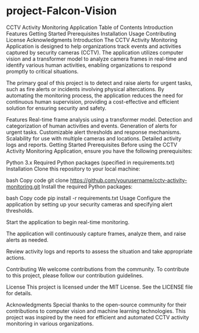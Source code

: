 # project-Falcon-Vision


CCTV Activity Monitoring Application
Table of Contents
Introduction
Features
Getting Started
Prerequisites
Installation
Usage
Contributing
License
Acknowledgments
Introduction
The CCTV Activity Monitoring Application is designed to help organizations track events and activities captured by security cameras (CCTV). The application utilizes computer vision and a transformer model to analyze camera frames in real-time and identify various human activities, enabling organizations to respond promptly to critical situations.

The primary goal of this project is to detect and raise alerts for urgent tasks, such as fire alerts or incidents involving physical altercations. By automating the monitoring process, the application reduces the need for continuous human supervision, providing a cost-effective and efficient solution for ensuring security and safety.

Features
Real-time frame analysis using a transformer model.
Detection and categorization of human activities and events.
Generation of alerts for urgent tasks.
Customizable alert thresholds and response mechanisms.
Scalability for use with multiple cameras and locations.
Detailed activity logs and reports.
Getting Started
Prerequisites
Before using the CCTV Activity Monitoring Application, ensure you have the following prerequisites:

Python 3.x
Required Python packages (specified in requirements.txt)
Installation
Clone this repository to your local machine:

bash
Copy code
git clone https://github.com/yourusername/cctv-activity-monitoring.git
Install the required Python packages:

bash
Copy code
pip install -r requirements.txt
Usage
Configure the application by setting up your security cameras and specifying alert thresholds.

Start the application to begin real-time monitoring.

The application will continuously capture frames, analyze them, and raise alerts as needed.

Review activity logs and reports to assess the situation and take appropriate actions.

Contributing
We welcome contributions from the community. To contribute to this project, please follow our contribution guidelines.

License
This project is licensed under the MIT License. See the LICENSE file for details.

Acknowledgments
Special thanks to the open-source community for their contributions to computer vision and machine learning technologies.
This project was inspired by the need for efficient and automated CCTV activity monitoring in various organizations.
